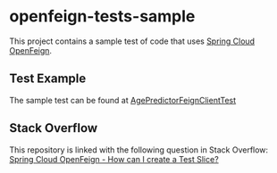 # openfeign-tests-sample

This project contains a sample test of code that
uses [Spring Cloud OpenFeign](https://spring.io/projects/spring-cloud-openfeign).

## Test Example

The sample test can be found
at [AgePredictorFeignClientTest](https://github.com/henriquels25/openfeign-tests-sample/blob/main/src/test/java/io/henriquels25/openfeign/tests/sample/age/AgePredictorFeignClientTest.java)

## Stack Overflow

This repository is linked with the following question in Stack Overflow:
[Spring Cloud OpenFeign - How can I create a Test Slice?](https://stackoverflow.com/questions/68787306/spring-cloud-openfeign-how-can-i-create-a-test-slice)